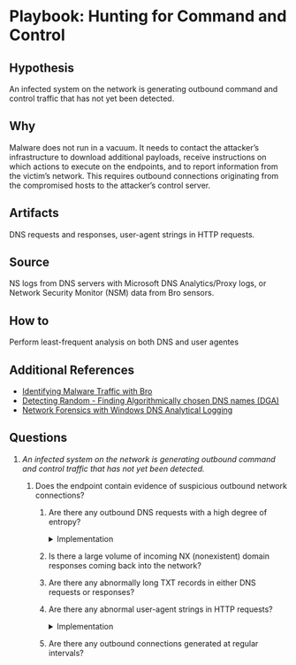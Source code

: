 # Playbook: Hunting for Command and Control

## Hypothesis

An infected system on the network is generating outbound command and control traffic that has not yet been detected. 

## Why

Malware does not run in a vacuum. It needs to contact the attacker’s infrastructure to download additional payloads, receive instructions on which actions to execute on the endpoints, and to report information from the victim’s network. This requires outbound connections originating from the compromised hosts to the attacker’s control server.

## Artifacts

DNS requests and responses, user-agent strings in HTTP requests.

## Source

NS logs from DNS servers with Microsoft DNS Analytics/Proxy logs, or Network Security Monitor (NSM) data from Bro sensors.

## How to

Perform least-frequent analysis on both DNS and user agentes

## Additional References

*	[Identifying Malware Traffic with Bro](http://blog.opensecurityresearch.com/2014/03/identifying-malware-traffic-with-bro.html)
*	[Detecting Random - Finding Algorithmically chosen DNS names (DGA)](https://isc.sans.edu/forums/diary/Detecting+Random+Finding+Algorithmically+chosen+DNS+names+DGA/19893/)
*	[Network Forensics with Windows DNS Analytical Logging](https://blogs.technet.microsoft.com/teamdhcp/2015/11/23/network-forensics-with-windows-dns-analytical-logging/)


## Questions

1.  *An infected system on the network is generating outbound command and control traffic that has not yet been detected.* 

    1.  Does the endpoint contain evidence of suspicious outbound network connections?

        1. Are there any outbound DNS requests with a high degree of entropy?

            <details>
            <summary>Implementation</summary>

			*   Collect dns requests from DNS server or NSM logs.
			*   Run them against "freq.py" to determine degree of entropy.

            </details>

        2. Is there a large volume of incoming NX (nonexistent) domain responses coming back into the network?

        3. Are there any abnormally long TXT records in either DNS requests or responses?

        4. Are there any abnormal user-agent strings in HTTP requests?

            <details>
            <summary>Implementation</summary>

            *   Collect user agents from HTTP requests from the proxy or NSM logs.
            *	Sort from most common to least common.
            *	Inspect the outliers (the least frequent).

            </details>

        5. Are there any outbound connections generated at regular intervals?


                


